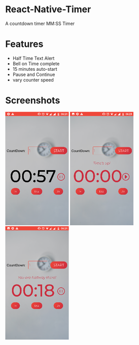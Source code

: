 # React-Native-Timer
A countdown timer MM:SS Timer

# Features
  * Half Time Text Alert
  * Bell on Time complete
  * 15 minutes auto-start
  * Pause and Continue
  * vary counter speed
  
# Screenshots

![Counting Image](assets/screenshots/counting.png)  ![Time's Up Image](assets/screenshots/timesup.png)  ![20 Seconds Image](assets/screenshots/20seconds.png)
